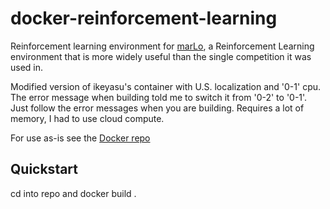 
# docker-reinforcement-learning

Reinforcement learning environment for [marLo](https://github.com/crowdAI/marLo), a Reinforcement Learning environment that is more widely useful than the single competition it was used in. 

Modified version of ikeyasu's container with U.S. localization and '0-1' cpu. The error message when building told me to switch it from '0-2' to '0-1'. Just follow the error messages when you are building. Requires a lot of memory, I had to use cloud compute.

For use as-is see the [Docker repo](https://cloud.docker.com/u/albertwujj/repository/docker/albertwujj/dmarlo)

## Quickstart
cd into repo and docker build .

